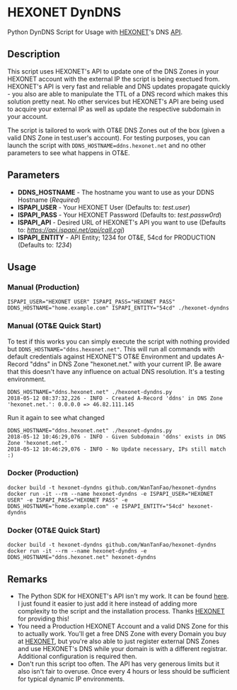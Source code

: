# HEXONET DynDNS
Python DynDNS Script for Usage with [HEXONET](https://www.hexonet.net)'s DNS [API](https://github.com/hexonet/hexonet-api-documentation).

## Description
This script uses HEXONET's API to update one of the DNS Zones in your HEXONET account with the external IP the script is being exectued from. HEXONET's API is very fast and reliable and DNS updates propagate quickly - you also are able to manipulate the TTL of a DNS record which makes this solution pretty neat. No other services but HEXONET's API are being used to acquire your external IP as well as update the respective subdomain in your account.

The script is tailored to work with OT&E DNS Zones out of the box (given a valid DNS Zone in test.user's account). For testing purposes, you can launch the script with ```DDNS_HOSTNAME=ddns.hexonet.net``` and no other parameters to see what happens in OT&E.

## Parameters
* **DDNS_HOSTNAME** - The hostname you want to use as your DDNS Hostname (*Required*)
* **ISPAPI_USER** - Your HEXONET User (Defaults to: *test.user*)
* **ISPAPI_PASS** - Your HEXONET Password (Defaults to: *test.passw0rd*)
* **ISPAPI_API** - Desired URL of HEXONET's API you want to use (Defaults to: *https://api.ispapi.net/api/call.cgi*)
* **ISPAPI_ENTITY** - API Entity; 1234 for OT&E, 54cd for PRODUCTION (Defaults to: *1234*)

## Usage
### Manual (Production)
```
ISPAPI_USER="HEXONET USER" ISPAPI_PASS="HEXONET PASS" DDNS_HOSTNAME="home.example.com" ISPAPI_ENTITY="54cd" ./hexonet-dyndns  
```
### Manual (OT&E Quick Start)
To test if this works you can simply execute the script with nothing provided but ```DDNS_HOSTNAME="ddns.hexonet.net"```. This will run all commands with default credentials against HEXONET'S OT&E Environment and updates A-Record "ddns" in DNS Zone "hexonet.net." with your current IP. Be aware that this doesn't have any influence on actual DNS resolution. It's a testing environment.

```
DDNS_HOSTNAME="ddns.hexonet.net" ./hexonet-dyndns.py
2018-05-12 08:37:32,226 - INFO - Created A-Record 'ddns' in DNS Zone 'hexonet.net.': 0.0.0.0 => 46.82.111.145
```

Run it again to see what changed

```
DDNS_HOSTNAME="ddns.hexonet.net" ./hexonet-dyndns.py
2018-05-12 10:46:29,076 - INFO - Given Subdomain 'ddns' exists in DNS Zone 'hexonet.net.'
2018-05-12 10:46:29,076 - INFO - No Update necessary, IPs still match :)
```

### Docker (Production)
```
docker build -t hexonet-dyndns github.com/WanTanFao/hexonet-dyndns
docker run -it --rm --name hexonet-dyndns -e ISPAPI_USER="HEXONET USER" -e ISPAPI_PASS="HEXONET PASS" -e DDNS_HOSTNAME="home.example.com" -e ISPAPI_ENTITY="54cd" hexonet-dyndns
```

### Docker (OT&E Quick Start)
```
docker build -t hexonet-dyndns github.com/WanTanFao/hexonet-dyndns
docker run -it --rm --name hexonet-dyndns -e DDNS_HOSTNAME="ddns.hexonet.net" hexonet-dyndns
```

## Remarks
* The Python SDK for HEXONET's API isn't my work. It can be found [here](https://wiki.hexonet.net/wiki/SDKs). I just found it easier to just add it here instead of adding more complexity to the script and the installation process. Thanks [HEXONET](https://www.hexonet.net) for providing this!
* You need a Production HEXONET Account and a valid DNS Zone for this to actually work. You'll get a free DNS Zone with every Domain you buy at [HEXONET](https://www.hexonet.net), but you're also able to just register external DNS Zones and use HEXONET's DNS while your domain is with a different registrar. Additional configuration is required then.
* Don't run this script too often. The API has very generous limits but it also isn't fair to overuse. Once every 4 hours or less should be sufficient for typical dynamic IP environments.
